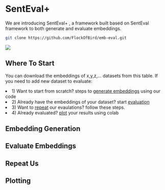 <h1>SentEval+</h1>
<p>We are introducing SentEval+ , a framework built based on SentEval framework to both generate and evaluate embeddings.</p>

```bash
git clone https://github.com/FlockOfBird/emb-eval.git
```
<img src="images/pipeline.png"></img>

<h2>Where To Start</h2>
<p>You can download the embeddings of x,y,z,... datasets from this table. If you need to add new dataset to evaluate:
  <li> 1) Want to start from scratch? steps to <a href='#eg'>generate embeddings</a> using our code </li>
  <li> 2) Already have the embeddings of your dataset? start <a href='#ee'>evaluation</a> </li>
  <li> 3) Want to <a href='#ru'>repeat</a> our evaulations? follow these steps. </li>
  <li> 4) Already evaluated? <a href='#p'>plot</a> your results using colab </li>
</p>

<h2 id='eg'>Embedding Generation</h2>

<h2 id='ee'>Evaluate Embeddings</h2>

<h2 id='ru'>Repeat Us</h2>

<h2 id='p'>Plotting</h2>
